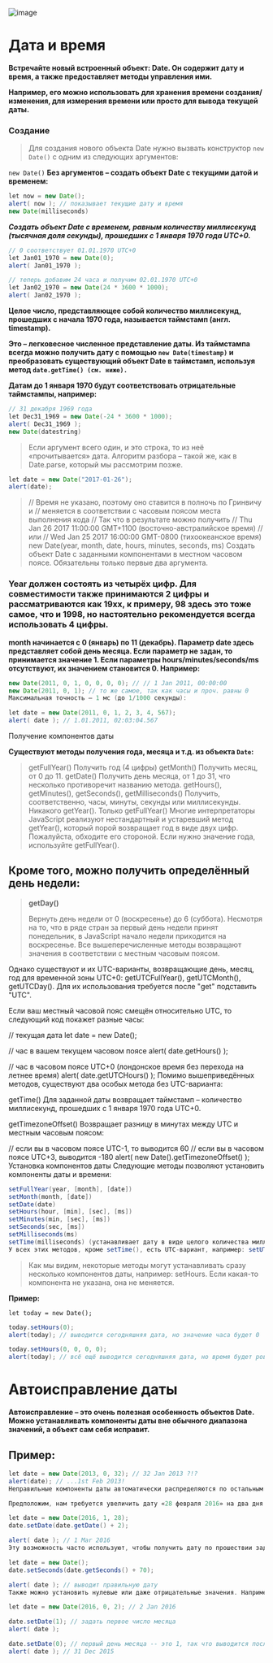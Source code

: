 ![image](https://github.com/user-attachments/assets/90c27e2a-4c12-40fe-abcc-74465e5395fe)


# Дата и время

**Встречайте новый встроенный объект: Date. Он содержит дату и время, а также предоставляет методы управления ими.**

**Например, его можно использовать для хранения времени создания/изменения, для измерения времени или просто для вывода текущей даты.**

### Создание
> Для создания нового объекта Date нужно вызвать конструктор ```new Date()``` с одним из следующих аргументов:

```new Date()```
**Без аргументов – создать объект Date с текущими датой и временем:**
```java
let now = new Date();
alert( now ); // показывает текущие дату и время
new Date(milliseconds)
```
***Создать объект Date с временем, равным количеству миллисекунд (тысячная доля секунды), прошедших с 1 января 1970 года UTC+0.***
```java
// 0 соответствует 01.01.1970 UTC+0
let Jan01_1970 = new Date(0);
alert( Jan01_1970 );

// теперь добавим 24 часа и получим 02.01.1970 UTC+0
let Jan02_1970 = new Date(24 * 3600 * 1000);
alert( Jan02_1970 );
```
**Целое число, представляющее собой количество миллисекунд, прошедших с начала 1970 года, называется таймстамп (англ. timestamp).**

**Это – легковесное численное представление даты. Из таймстампа всегда можно получить дату с помощью ``new Date(timestamp)`` и преобразовать существующий объект Date в таймстамп, используя метод ``date.getTime() (см. ниже).``**

**Датам до 1 января 1970 будут соответствовать отрицательные таймстампы, например:**
```java
// 31 декабря 1969 года
let Dec31_1969 = new Date(-24 * 3600 * 1000);
alert( Dec31_1969 );
new Date(datestring)
```
> Если аргумент всего один, и это строка, то из неё «прочитывается» дата. Алгоритм разбора – такой же, как в Date.parse, который мы рассмотрим позже.
```java
let date = new Date("2017-01-26");
alert(date);
```

>// Время не указано, поэтому оно ставится в полночь по Гринвичу и
// меняется в соответствии с часовым поясом места выполнения кода
// Так что в результате можно получить
// Thu Jan 26 2017 11:00:00 GMT+1100 (восточно-австралийское время)
// или
// Wed Jan 25 2017 16:00:00 GMT-0800 (тихоокеанское время)
new Date(year, month, date, hours, minutes, seconds, ms)
Создать объект Date с заданными компонентами в местном часовом поясе. Обязательны только первые два аргумента.

### Year должен состоять из четырёх цифр. Для совместимости также принимаются 2 цифры и рассматриваются как 19xx, к примеру, 98 здесь это тоже самое, что и 1998, но настоятельно рекомендуется всегда использовать 4 цифры.
**month начинается с 0 (январь) по 11 (декабрь).
Параметр date здесь представляет собой день месяца. Если параметр не задан, то принимается значение 1.
Если параметры hours/minutes/seconds/ms отсутствуют, их значением становится 0.
Например:**
```java
new Date(2011, 0, 1, 0, 0, 0, 0); // // 1 Jan 2011, 00:00:00
new Date(2011, 0, 1); // то же самое, так как часы и проч. равны 0
Максимальная точность – 1 мс (до 1/1000 секунды):

let date = new Date(2011, 0, 1, 2, 3, 4, 567);
alert( date ); // 1.01.2011, 02:03:04.567
```
Получение компонентов даты

**Существуют методы получения года, месяца и т.д. из объекта ``Date``:**

> getFullYear()
Получить год (4 цифры)
getMonth()
Получить месяц, от 0 до 11.
getDate()
Получить день месяца, от 1 до 31, что несколько противоречит названию метода.
getHours(), getMinutes(), getSeconds(), getMilliseconds()
Получить, соответственно, часы, минуты, секунды или миллисекунды.
Никакого getYear(). Только getFullYear()
Многие интерпретаторы JavaScript реализуют нестандартный и устаревший метод getYear(), который порой возвращает год в виде двух цифр. Пожалуйста, обходите его стороной. Если нужно значение года, используйте getFullYear().

## Кроме того, можно получить определённый день недели:

>**getDay()**
>
>Вернуть день недели от 0 (воскресенье) до 6 (суббота). Несмотря на то, что в ряде стран за первый день недели принят понедельник, в JavaScript начало недели приходится на воскресенье.
Все вышеперечисленные методы возвращают значения в соответствии с местным часовым поясом.

Однако существуют и их UTC-варианты, возвращающие день, месяц, год для временной зоны UTC+0: getUTCFullYear(), getUTCMonth(), getUTCDay(). Для их использования требуется после "get" подставить "UTC".

Если ваш местный часовой пояс смещён относительно UTC, то следующий код покажет разные часы:

// текущая дата
let date = new Date();

// час в вашем текущем часовом поясе
alert( date.getHours() );

// час в часовом поясе UTC+0 (лондонское время без перехода на летнее время)
alert( date.getUTCHours() );
Помимо вышеприведённых методов, существуют два особых метода без UTC-варианта:

getTime()
Для заданной даты возвращает таймстамп – количество миллисекунд, прошедших с 1 января 1970 года UTC+0.

getTimezoneOffset()
Возвращает разницу в минутах между UTC и местным часовым поясом:

// если вы в часовом поясе UTC-1, то выводится 60
// если вы в часовом поясе UTC+3, выводится -180
alert( new Date().getTimezoneOffset() );
Установка компонентов даты
Следующие методы позволяют установить компоненты даты и времени:
```java
setFullYear(year, [month], [date])
setMonth(month, [date])
setDate(date)
setHours(hour, [min], [sec], [ms])
setMinutes(min, [sec], [ms])
setSeconds(sec, [ms])
setMilliseconds(ms)
setTime(milliseconds) (устанавливает дату в виде целого количества миллисекунд, прошедших с 01.01.1970 UTC)
У всех этих методов, кроме setTime(), есть UTC-вариант, например: setUTCHours().
```
> Как мы видим, некоторые методы могут устанавливать сразу несколько компонентов даты, например: setHours. Если какая-то компонента не указана, она не меняется.

**Пример:**

```let today = new Date();```
```java
today.setHours(0);
alert(today); // выводится сегодняшняя дата, но значение часа будет 0

today.setHours(0, 0, 0, 0);
alert(today); // всё ещё выводится сегодняшняя дата, но время будет ровно 00:00:00.
```
# Автоисправление даты

**Автоисправление – это очень полезная особенность объектов Date. Можно устанавливать компоненты даты вне обычного диапазона значений, а объект сам себя исправит.**

## Пример:
```java
let date = new Date(2013, 0, 32); // 32 Jan 2013 ?!?
alert(date); // ...1st Feb 2013!
Неправильные компоненты даты автоматически распределяются по остальным.

Предположим, нам требуется увеличить дату «28 февраля 2016» на два дня. В зависимости от того, високосный это год или нет, результатом будет «2 марта» или «1 марта». Нам об этом думать не нужно. Просто прибавляем два дня. Объект Date позаботится об остальном:

let date = new Date(2016, 1, 28);
date.setDate(date.getDate() + 2);

alert( date ); // 1 Mar 2016
Эту возможность часто используют, чтобы получить дату по прошествии заданного отрезка времени. Например, получим дату «спустя 70 секунд с текущего момента»:

let date = new Date();
date.setSeconds(date.getSeconds() + 70);

alert( date ); // выводит правильную дату
Также можно установить нулевые или даже отрицательные значения. Например:

let date = new Date(2016, 0, 2); // 2 Jan 2016

date.setDate(1); // задать первое число месяца
alert( date );

date.setDate(0); // первый день месяца -- это 1, так что выводится последнее число предыдущего месяца
alert( date ); // 31 Dec 2015
```
